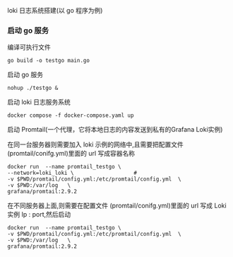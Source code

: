 loki  日志系统搭建(以 go 程序为例)

### 启动 go 服务

编译可执行文件
```
go build -o testgo main.go
```

启动 go 服务
```
nohup ./testgo &
```

启动 loki 日志服务系统
```
docker compose -f docker-compose.yaml up
```

启动 Promtail(一个代理，它将本地日志的内容发送到私有的Grafana Loki实例)

在同一台服务器则需要加入 loki 示例的网络中,且需要把配置文件 (promtail/conifg.yml)里面的 url 写成容器名称
```
docker run  --name promtail_testgo \
--network=loki_loki \                   # 
-v $PWD/promtail/config.yml:/etc/promtail/config.yml  \
-v $PWD:/var/log   \
grafana/promtail:2.9.2
```

在不同服务器上面,则需要在配置文件 (promtail/conifg.yml)里面的 url 写成 Loki 实例 Ip : port,然后启动
```
docker run  --name promtail_testgo \
-v $PWD/promtail/config.yml:/etc/promtail/config.yml  \
-v $PWD:/var/log   \
grafana/promtail:2.9.2
```

